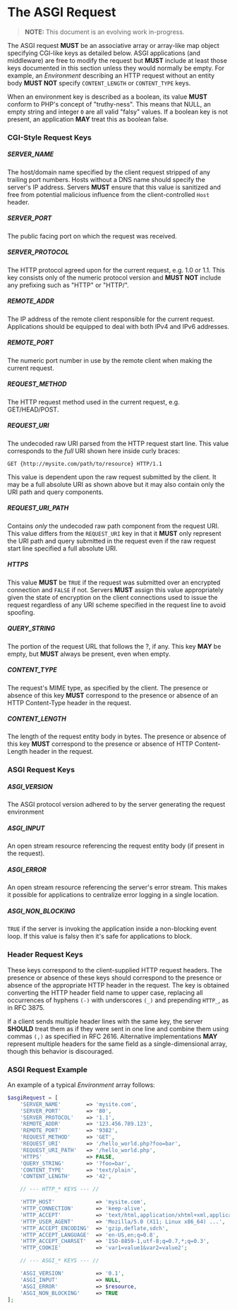 # The ASGI Request

> **NOTE:** This document is an evolving work in-progress.

The ASGI request **MUST** be an associative array or array-like map object specifying CGI-like keys
as detailed below. ASGI applications (and middleware) are free to modify the request but **MUST**
include at least those keys documented in this section unless they would normally be empty. For
example, an *Environment* describing an HTTP request without an entity body **MUST NOT** specify
`CONTENT_LENGTH` or `CONTENT_TYPE` keys.

When an environment key is described as a boolean, its value **MUST** conform to PHP's concept of
"truthy-ness". This means that NULL, an empty string and integer `0` are all valid "falsy"
values. If a boolean key is not present, an application **MAY** treat this as boolean false.

### CGI-Style Request Keys

##### SERVER_NAME

The host/domain name specified by the client request stripped of any trailing port numbers. Hosts
without a DNS name should specify the server's IP address. Servers **MUST** ensure that this value
is sanitized and free from potential malicious influence from the client-controlled `Host` header.

##### SERVER_PORT

The public facing port on which the request was received.

##### SERVER_PROTOCOL

The HTTP protocol agreed upon for the current request, e.g. 1.0 or 1.1. This key consists only of
the numeric protocol version and **MUST NOT** include any prefixing such as "HTTP" or "HTTP/".

##### REMOTE_ADDR

The IP address of the remote client responsible for the current request. Applications should be
equipped to deal with both IPv4 and IPv6 addresses.

##### REMOTE_PORT

The numeric port number in use by the remote client when making the current request.

##### REQUEST_METHOD

The HTTP request method used in the current request, e.g. GET/HEAD/POST.

##### REQUEST_URI

The undecoded raw URI parsed from the HTTP request start line. This value corresponds to the *full*
URI shown here inside curly braces:

```
GET {http://mysite.com/path/to/resource} HTTP/1.1
```

This value is dependent upon the raw request submitted by the client. It may be a full absolute URI
as shown above but it may also contain only the URI path and query components.

##### REQUEST_URI_PATH

Contains *only* the undecoded raw path component from the request URI. This value differs
from the `REQUEST_URI` key in that it **MUST** only represent the URI path and query submitted in
the request even if the raw request start line specified a full absolute URI.

##### HTTPS

This value **MUST** be `TRUE` if the request was submitted over an encrypted connection and `FALSE`
if not. Servers **MUST** assign this value appropriately given the state of encryption on the client
connections used to issue the request regardless of any URI scheme specified in the request line to
avoid spoofing.

##### QUERY_STRING

The portion of the request URL that follows the ?, if any. This key **MAY** be empty, but **MUST**
always be present, even when empty.

##### CONTENT_TYPE

The request's MIME type, as specified by the client. The presence or absence of this key **MUST**
correspond to the presence or absence of an HTTP Content-Type header in the request.

##### CONTENT_LENGTH

The length of the request entity body in bytes. The presence or absence of this key **MUST**
correspond to the presence or absence of HTTP Content-Length header in the request.

### ASGI Request Keys

##### ASGI_VERSION

The ASGI protocol version adhered to by the server generating the request environment

##### ASGI_INPUT

An open stream resource referencing the request entity body (if present in the request).

##### ASGI_ERROR

An open stream resource referencing the server's error stream. This makes it possible for applications
to centralize error logging in a single location.

##### ASGI_NON_BLOCKING

`TRUE` if the server is invoking the application inside a non-blocking event loop. If this value is
falsy then it's safe for applications to block.

### Header Request Keys

These keys correspond to the client-supplied HTTP request headers. The presence or absence of these
keys should correspond to the presence or absence of the appropriate HTTP header in the request. The
key is obtained converting the HTTP header field name to upper case, replacing all occurrences of
hyphens `(-)` with underscores `(_)` and prepending `HTTP_`, as in RFC 3875.

If a client sends multiple header lines with the same key, the server **SHOULD** treat them as if
they were sent in one line and combine them using commas `(,)` as specified in RFC 2616. Alternative
implementations **MAY** represent multiple headers for the same field as a single-dimensional array,
though this behavior is discouraged.

### ASGI Request Example

An example of a typical *Environment* array follows:

```php
$asgiRequest = [
    'SERVER_NAME'        => 'mysite.com',
    'SERVER_PORT'        => '80',
    'SERVER_PROTOCOL'    => '1.1',
    'REMOTE_ADDR'        => '123.456.789.123',
    'REMOTE_PORT'        => '9382',
    'REQUEST_METHOD'     => 'GET',
    'REQUEST_URI'        => '/hello_world.php?foo=bar',
    'REQUEST_URI_PATH'   => '/hello_world.php',
    'HTTPS'              => FALSE,
    'QUERY_STRING'       => '?foo=bar',
    'CONTENT_TYPE'       => 'text/plain',
    'CONTENT_LENGTH'     => '42',

    // --- HTTP_* KEYS --- //

    'HTTP_HOST'             => 'mysite.com',
    'HTTP_CONNECTION'       => 'keep-alive',
    'HTTP_ACCEPT'           => 'text/html,application/xhtml+xml,application/xml;q=0.9,*/*;q=0.8',
    'HTTP_USER_AGENT'       => 'Mozilla/5.0 (X11; Linux x86_64) ...',
    'HTTP_ACCEPT_ENCODING'  => 'gzip,deflate,sdch',
    'HTTP_ACCEPT_LANGUAGE'  => 'en-US,en;q=0.8',
    'HTTP_ACCEPT_CHARSET'   => 'ISO-8859-1,utf-8;q=0.7,*;q=0.3',
    'HTTP_COOKIE'           => 'var1=value1&var2=value2';

    // --- ASGI_* KEYS --- //

    'ASGI_VERSION'          => '0.1',
    'ASGI_INPUT'            => NULL,
    'ASGI_ERROR'            => $resource,
    'ASGI_NON_BLOCKING'     => TRUE
];
```